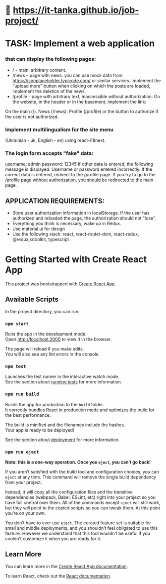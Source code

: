 
# 📰  https://it-tanka.github.io/job-project/ 
# TASK: Implement a web application 
### that can display the following pages:

- / - main, arbitrary content.
-  /news – page with news. you can use mock data from https://jsonplaceholder.typicode.com/ or similar services. Implement the "upload more" button when clicking on which the posts are loaded, implement the deletion of the news.
-  /profile - page with arbitrary text, inaccessible without authorization.
On the website, in the header or in the basement, implement the link:

  On the main (/).
  News (/news).
  Profile (/profile) or the button to authorize if the user is not authorized.

### Implement multilingualism for the site menu 
(Ukrainian - uk, English - en) using react-i18next.

### The login form accepts "fake" data:
username: admin
password: 12345
If other data is entered, the following message is displayed:
Username or password entered incorrectly.
If the correct data is entered, redirect to the /profile page.
If you try to go to the /profile page without authorization, you should be redirected to the main page.

## APPLICATION REQUIREMENTS:
 -  Store user authorization information in localStorage. If the user has authorized and reloaded the page, the authorization should not "lose".
 - Everything you think is necessary, wake up in Redux.
 - Use material.ui for design
 - Use the following stack: react, react-router-dom, react-redux, @reduxjs/toolkit, typescript





# Getting Started with Create React App

This project was bootstrapped with [Create React App](https://github.com/facebook/create-react-app).

## Available Scripts

In the project directory, you can run:

### `npm start`

Runs the app in the development mode.\
Open [http://localhost:3000](http://localhost:3000) to view it in the browser.

The page will reload if you make edits.\
You will also see any lint errors in the console.

### `npm test`

Launches the test runner in the interactive watch mode.\
See the section about [running tests](https://facebook.github.io/create-react-app/docs/running-tests) for more information.

### `npm run build`

Builds the app for production to the `build` folder.\
It correctly bundles React in production mode and optimizes the build for the best performance.

The build is minified and the filenames include the hashes.\
Your app is ready to be deployed!

See the section about [deployment](https://facebook.github.io/create-react-app/docs/deployment) for more information.

### `npm run eject`

**Note: this is a one-way operation. Once you `eject`, you can’t go back!**

If you aren’t satisfied with the build tool and configuration choices, you can `eject` at any time. This command will remove the single build dependency from your project.

Instead, it will copy all the configuration files and the transitive dependencies (webpack, Babel, ESLint, etc) right into your project so you have full control over them. All of the commands except `eject` will still work, but they will point to the copied scripts so you can tweak them. At this point you’re on your own.

You don’t have to ever use `eject`. The curated feature set is suitable for small and middle deployments, and you shouldn’t feel obligated to use this feature. However we understand that this tool wouldn’t be useful if you couldn’t customize it when you are ready for it.

## Learn More

You can learn more in the [Create React App documentation](https://facebook.github.io/create-react-app/docs/getting-started).

To learn React, check out the [React documentation](https://reactjs.org/).
